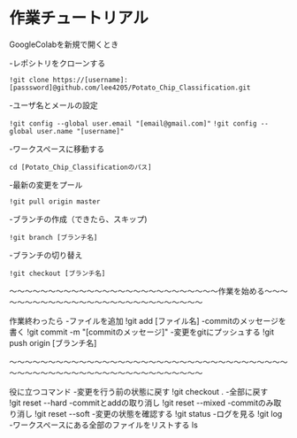 # 作業チュートリアル

GoogleColabを新規で開くとき

-レポシトリをクローンする

```!git clone https://[username]:[passsword]@github.com/lee4205/Potato_Chip_Classification.git```

-ユーザ名とメールの設定

```!git config --global user.email "[email@gmail.com]"```
```!git config --global user.name "[username]"```

-ワークスペースに移動する

```cd [Potato_Chip_Classificationのパス]```

-最新の変更をプール

```!git pull origin master```

-ブランチの作成（できたら、スキップ)

```!git branch [ブランチ名]```

-ブランチの切り替え

```!git checkout [ブランチ名]```

～～～～～～～～～～～～～～～～～～～～～～～～～～～作業を始める～～～～～～～～～～～～～～～～～～～～～～～～～～～～

作業終わったら
-ファイルを追加
!git add [ファイル名]
-commitのメッセージを書く
!git commit -m "[commitのメッセージ]"
-変更をgitにプッシュする
!git push origin [ブランチ名]

～～～～～～～～～～～～～～～～～～～～～～～～～～～～～～～～～～～～～～～～～～～～～～～～～～～～～～～～～～～～～

役に立つコマンド
-変更を行う前の状態に戻す
!git checkout .
-全部に戻す
!git reset --hard
-commitとaddの取り消し
!git reset --mixed
-commitのみ取り消し
!git reset --soft
-変更の状態を確認する
!git status
-ログを見る
!git log
-ワークスペースにある全部のファイルをリストする
ls
